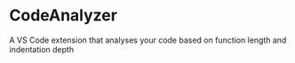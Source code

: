 # CodeAnalyzer
A VS Code extension that analyses your code based on function length and indentation depth
